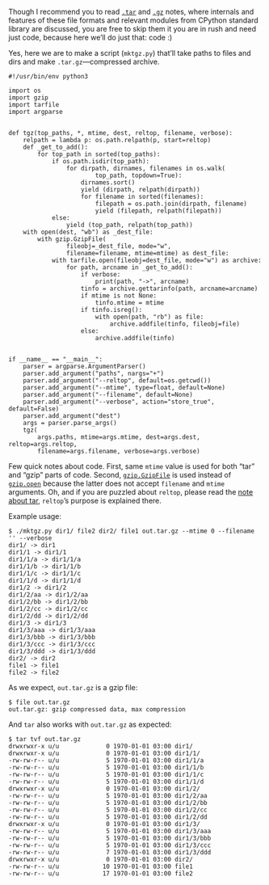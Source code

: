 Though I recommend you to read [`.tar`](/notes/how-to-create-.tar-reproducibly/)
and [`.gz`](/notes/how-to-create-.gz-reproducibly/) notes, where internals and
features of these file formats and relevant modules from CPython standard library
are discussed, you are free to skip them it you are in rush and need just code,
because here we’ll do just that: code :)

Yes, here we are to make a script (`mktgz.py`) that’ll take paths to files
and dirs and make `.tar.gz`—compressed archive.

```python3
#!/usr/bin/env python3

import os
import gzip
import tarfile
import argparse


def tgz(top_paths, *, mtime, dest, reltop, filename, verbose):
    relpath = lambda p: os.path.relpath(p, start=reltop)
    def _get_to_add():
        for top_path in sorted(top_paths):
            if os.path.isdir(top_path):
                for dirpath, dirnames, filenames in os.walk(
                        top_path, topdown=True):
                    dirnames.sort()
                    yield (dirpath, relpath(dirpath))
                    for filename in sorted(filenames):
                        filepath = os.path.join(dirpath, filename)
                        yield (filepath, relpath(filepath))
            else:
                yield (top_path, relpath(top_path))
    with open(dest, "wb") as _dest_file:
        with gzip.GzipFile(
                fileobj=_dest_file, mode="w",
                filename=filename, mtime=mtime) as dest_file:
            with tarfile.open(fileobj=dest_file, mode="w") as archive:
                for path, arcname in _get_to_add():
                    if verbose:
                        print(path, "->", arcname)
                    tinfo = archive.gettarinfo(path, arcname=arcname)
                    if mtime is not None:
                        tinfo.mtime = mtime
                    if tinfo.isreg():
                        with open(path, "rb") as file:
                            archive.addfile(tinfo, fileobj=file)
                    else:
                        archive.addfile(tinfo)


if __name__ == "__main__":
    parser = argparse.ArgumentParser()
    parser.add_argument("paths", nargs="+")
    parser.add_argument("--reltop", default=os.getcwd())
    parser.add_argument("--mtime", type=float, default=None)
    parser.add_argument("--filename", default=None)
    parser.add_argument("--verbose", action="store_true", default=False)
    parser.add_argument("dest")
    args = parser.parse_args()
    tgz(
        args.paths, mtime=args.mtime, dest=args.dest, reltop=args.reltop,
        filename=args.filename, verbose=args.verbose)
```

Few quick notes about code. First, same `mtime` value is used for both “tar”
and “gzip” parts of code. Second, [`gzip.GzipFile`](https://docs.python.org/3.5/library/gzip.html#gzip.GzipFile)
is used instead of [`gzip.open`](https://docs.python.org/3.5/library/gzip.html#gzip.open)
because the latter does not accept `filename` and `mtime` arguments.
Oh, and if you are puzzled about `reltop`, please read the [note about tar](/notes/how-to-create-.tar-reproducibly/),
`reltop`’s purpose is explained there.


Example usage:

```console
$ ./mktgz.py dir1/ file2 dir2/ file1 out.tar.gz --mtime 0 --filename '' --verbose
dir1/ -> dir1
dir1/1 -> dir1/1
dir1/1/a -> dir1/1/a
dir1/1/b -> dir1/1/b
dir1/1/c -> dir1/1/c
dir1/1/d -> dir1/1/d
dir1/2 -> dir1/2
dir1/2/aa -> dir1/2/aa
dir1/2/bb -> dir1/2/bb
dir1/2/cc -> dir1/2/cc
dir1/2/dd -> dir1/2/dd
dir1/3 -> dir1/3
dir1/3/aaa -> dir1/3/aaa
dir1/3/bbb -> dir1/3/bbb
dir1/3/ccc -> dir1/3/ccc
dir1/3/ddd -> dir1/3/ddd
dir2/ -> dir2
file1 -> file1
file2 -> file2
```

As we expect, `out.tar.gz` is a gzip file:

```console
$ file out.tar.gz
out.tar.gz: gzip compressed data, max compression
```

And `tar` also works with `out.tar.gz` as expected:

```console
$ tar tvf out.tar.gz
drwxrwxr-x u/u             0 1970-01-01 03:00 dir1/
drwxrwxr-x u/u             0 1970-01-01 03:00 dir1/1/
-rw-rw-r-- u/u             5 1970-01-01 03:00 dir1/1/a
-rw-rw-r-- u/u             5 1970-01-01 03:00 dir1/1/b
-rw-rw-r-- u/u             5 1970-01-01 03:00 dir1/1/c
-rw-rw-r-- u/u             5 1970-01-01 03:00 dir1/1/d
drwxrwxr-x u/u             0 1970-01-01 03:00 dir1/2/
-rw-rw-r-- u/u             5 1970-01-01 03:00 dir1/2/aa
-rw-rw-r-- u/u             5 1970-01-01 03:00 dir1/2/bb
-rw-rw-r-- u/u             5 1970-01-01 03:00 dir1/2/cc
-rw-rw-r-- u/u             5 1970-01-01 03:00 dir1/2/dd
drwxrwxr-x u/u             0 1970-01-01 03:00 dir1/3/
-rw-rw-r-- u/u             5 1970-01-01 03:00 dir1/3/aaa
-rw-rw-r-- u/u             5 1970-01-01 03:00 dir1/3/bbb
-rw-rw-r-- u/u             5 1970-01-01 03:00 dir1/3/ccc
-rw-rw-r-- u/u             7 1970-01-01 03:00 dir1/3/ddd
drwxrwxr-x u/u             0 1970-01-01 03:00 dir2/
-rw-rw-r-- u/u            10 1970-01-01 03:00 file1
-rw-rw-r-- u/u            17 1970-01-01 03:00 file2
```
